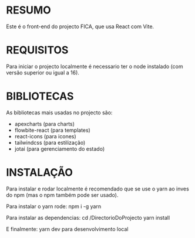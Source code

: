 # RESUMO
Este é o front-end do projecto FICA, que usa React com Vite.

# REQUISITOS
Para iniciar o projecto localmente é necessario ter o node instalado (com versão superior ou igual a 16).

# BIBLIOTECAS
As bibliotecas mais usadas no projecto são:
- apexcharts (para charts)
- flowbite-react (para templates)
- react-icons (para icones)
- tailwindcss (para estilização)
- jotai (para gerenciamento do estado)

# INSTALAÇÃO
Para instalar e rodar localmente é recomendado que se use o yarn ao inves do npm (mas o npm também pode ser usado).

Para instalar o yarn rode:
npm i -g yarn

Para instalar as dependencias:
cd /DirectorioDoProjecto
yarn install

E finalmente:
yarn dev para desenvolvimento local